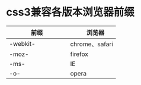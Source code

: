 # css3兼容各版本浏览器前缀
|       前缀      | 　 浏览器           |
| -------------- | -------------      |
| -webkit-　　　　|    chrome、safari   |
| -moz-　　　　　　|    firefox          |
| -ms-           |    IE            |
| -o-            |    opera        |

